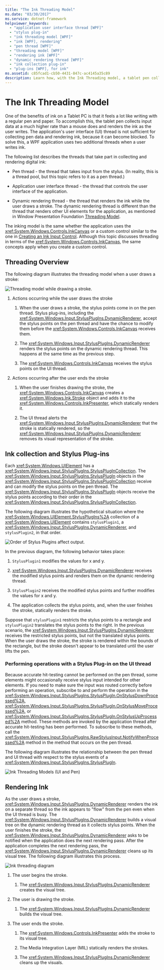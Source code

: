 ```yaml
---
title: "The Ink Threading Model"
ms.date: "03/30/2017"
ms.service: dotnet-framework
helpviewer_keywords: 
  - "application user interface thread [WPF]"
  - "stylus plug-in"
  - "ink threading model [WPF]"
  - "ink [WPF], rendering"
  - "pen thread [WPF]"
  - "threading model [WPF]"
  - "rendering ink [WPF]"
  - "dynamic rendering thread [WPF]"
  - "ink collection plug-in"
  - "plug-ins [WPF], for ink"
ms.assetid: c85fcad1-cb50-4431-847c-ac4145a35c89
description: Learn how, with the Ink Threading model, a tablet pen collects input data at a much higher rate than a mouse does and renders the ink as the user writes.
---
```

# The Ink Threading Model

One of the benefits of ink on a Tablet PC is that it feels a lot like writing with a regular pen and paper.  To accomplish this, the tablet pen collects input data at a much higher rate than a mouse does and renders the ink as the user writes.  The application's user interface (UI) thread is not sufficient for collecting pen data and rendering ink, because it can become blocked.  To solve this, a WPF application uses two additional threads when a user writes ink.

The following list describes the threads that take part in collecting and rendering digital ink:

- Pen thread - the thread that takes input from the stylus.  (In reality, this is a thread pool, but this topic refers to it as a pen thread.)

- Application user interface thread - the thread that controls the user interface of the application.

- Dynamic rendering thread - the thread that renders the ink while the user draws a stroke. The dynamic rendering thread is different than the thread that renders other UI elements for the application, as mentioned in Window Presentation Foundation [Threading Model](threading-model.md).

The inking model is the same whether the application uses the <xref:System.Windows.Controls.InkCanvas> or a custom control similar to the one in [Creating an Ink Input Control](creating-an-ink-input-control.md).  Although this topic discusses threading in terms of the <xref:System.Windows.Controls.InkCanvas>, the same concepts apply when you create a custom control.

## Threading Overview

The following diagram illustrates the threading model when a user draws a stroke:

![Threading model while drawing a stroke.](./media/inkthreading-drawingink.png "InkThreading_DrawingInk")

1. Actions occurring while the user draws the stroke

    1. When the user draws a stroke, the stylus points come in on the pen thread.  Stylus plug-ins, including the <xref:System.Windows.Input.StylusPlugIns.DynamicRenderer>, accept the stylus points on the pen thread and have the chance to modify them before the <xref:System.Windows.Controls.InkCanvas> receives them.

    2. The <xref:System.Windows.Input.StylusPlugIns.DynamicRenderer> renders the stylus points on the dynamic rendering thread. This happens at the same time as the previous step.

    3. The <xref:System.Windows.Controls.InkCanvas> receives the stylus points on the UI thread.

2. Actions occurring after the user ends the stroke

    1. When the user finishes drawing the stroke, the <xref:System.Windows.Controls.InkCanvas> creates a <xref:System.Windows.Ink.Stroke> object and adds it to the <xref:System.Windows.Controls.InkPresenter>, which statically renders it.

    2. The UI thread alerts the <xref:System.Windows.Input.StylusPlugIns.DynamicRenderer> that the stroke is statically rendered, so the <xref:System.Windows.Input.StylusPlugIns.DynamicRenderer> removes its visual representation of the stroke.

## Ink collection and Stylus Plug-ins

Each <xref:System.Windows.UIElement> has a <xref:System.Windows.Input.StylusPlugIns.StylusPlugInCollection>.  The <xref:System.Windows.Input.StylusPlugIns.StylusPlugIn> objects in the <xref:System.Windows.Input.StylusPlugIns.StylusPlugInCollection> receive and can modify the stylus points on the pen thread. The <xref:System.Windows.Input.StylusPlugIns.StylusPlugIn> objects receive the stylus points according to their order in the <xref:System.Windows.Input.StylusPlugIns.StylusPlugInCollection>.

The following diagram illustrates the hypothetical situation where the <xref:System.Windows.UIElement.StylusPlugIns%2A> collection of a <xref:System.Windows.UIElement> contains `stylusPlugin1`, a <xref:System.Windows.Input.StylusPlugIns.DynamicRenderer>, and `stylusPlugin2`, in that order.

![Order of Stylus Plugins affect output.](./media/inkthreading-pluginorder.png "InkThreading_PluginOrder")

In the previous diagram, the following behavior takes place:

1. `StylusPlugin1` modifies the values for x and y.

2. <xref:System.Windows.Input.StylusPlugIns.DynamicRenderer> receives the modified stylus points and renders them on the dynamic rendering thread.

3. `StylusPlugin2` receives the modified stylus points and further modifies the values for x and y.

4. The application collects the stylus points, and, when the user finishes the stroke, statically renders the stroke.

Suppose that `stylusPlugin1` restricts the stylus points to a rectangle and `stylusPlugin2` translates the stylus points to the right.  In the previous scenario, the <xref:System.Windows.Input.StylusPlugIns.DynamicRenderer> receives the restricted stylus points, but not the translated stylus points.  When the user draws the stroke, the stroke is rendered within the bounds of the rectangle, but the stroke doesn't appear to be translated until the user lifts the pen.

### Performing operations with a Stylus Plug-in on the UI thread

Because accurate hit-testing cannot be performed on the pen thread, some elements might occasionally receive stylus input intended for other elements. If you need to make sure the input was routed correctly before performing an operation, subscribe to and perform the operation in the <xref:System.Windows.Input.StylusPlugIns.StylusPlugIn.OnStylusDownProcessed%2A>, <xref:System.Windows.Input.StylusPlugIns.StylusPlugIn.OnStylusMoveProcessed%2A>, or <xref:System.Windows.Input.StylusPlugIns.StylusPlugIn.OnStylusUpProcessed%2A> method. These methods are invoked by the application thread after accurate hit-testing has been performed. To subscribe to these methods, call the <xref:System.Windows.Input.StylusPlugIns.RawStylusInput.NotifyWhenProcessed%2A> method in the method that occurs on the pen thread.

The following diagram illustrates the relationship between the pen thread and UI thread with respect to the stylus events of a <xref:System.Windows.Input.StylusPlugIns.StylusPlugIn>.

![Ink Threading Models &#40;UI and Pen&#41;](./media/inkthreading-plugincallbacks.png "InkThreading_PluginCallbacks")

## Rendering Ink

As the user draws a stroke, <xref:System.Windows.Input.StylusPlugIns.DynamicRenderer> renders the ink on a separate thread so the ink appears to "flow" from the pen even when the UI thread is busy.  The <xref:System.Windows.Input.StylusPlugIns.DynamicRenderer> builds a visual tree on the dynamic rendering thread as it collects stylus points.  When the user finishes the stroke, the <xref:System.Windows.Input.StylusPlugIns.DynamicRenderer> asks to be notified when the application does the next rendering pass.  After the application completes the next rendering pass, the <xref:System.Windows.Input.StylusPlugIns.DynamicRenderer> cleans up its visual tree.  The following diagram illustrates this process.

![Ink threading diagram](./media/inkthreading-visualtree.png "InkThreading_VisualTree")

1. The user begins the stroke.

    1. The <xref:System.Windows.Input.StylusPlugIns.DynamicRenderer> creates the visual tree.

2. The user is drawing the stroke.

    1. The <xref:System.Windows.Input.StylusPlugIns.DynamicRenderer> builds the visual tree.

3. The user ends the stroke.

    1. The <xref:System.Windows.Controls.InkPresenter> adds the stroke to its visual tree.

    2. The Media Integration Layer (MIL) statically renders the strokes.

    3. The <xref:System.Windows.Input.StylusPlugIns.DynamicRenderer> cleans up the visuals.
